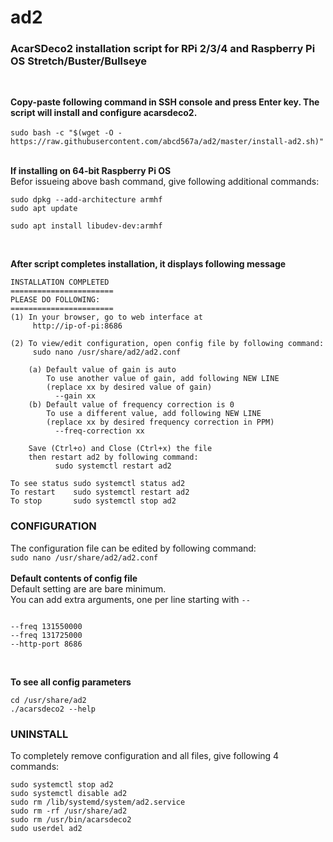 # ad2
### AcarSDeco2 installation script for RPi 2/3/4 and Raspberry Pi OS Stretch/Buster/Bullseye 
</br>

**Copy-paste following command in SSH console and press Enter key. The script will install and configure acarsdeco2.** </br></br>
`sudo bash -c "$(wget -O - https://raw.githubusercontent.com/abcd567a/ad2/master/install-ad2.sh)" ` </br></br>

**If installing on 64-bit Raspberry Pi OS** </br>
Befor issueing above bash command, give following additional commands: </br>
```
sudo dpkg --add-architecture armhf   
sudo apt update 

sudo apt install libudev-dev:armhf  
```
</br>

**After script completes installation, it displays following message** </br>

```  
INSTALLATION COMPLETED
=======================
PLEASE DO FOLLOWING:
=======================
(1) In your browser, go to web interface at
     http://ip-of-pi:8686

(2) To view/edit configuration, open config file by following command:
     sudo nano /usr/share/ad2/ad2.conf

    (a) Default value of gain is auto
        To use another value of gain, add following NEW LINE
        (replace xx by desired value of gain)
          --gain xx
    (b) Default value of frequency correction is 0
        To use a different value, add following NEW LINE
        (replace xx by desired frequency correction in PPM)
          --freq-correction xx

    Save (Ctrl+o) and Close (Ctrl+x) the file
    then restart ad2 by following command:
          sudo systemctl restart ad2

To see status sudo systemctl status ad2
To restart    sudo systemctl restart ad2
To stop       sudo systemctl stop ad2
```

### CONFIGURATION </br>
The configuration file can be edited by following command: </br>
`sudo nano /usr/share/ad2/ad2.conf ` </br></br>
**Default contents of config file**</br>
Default setting are are bare minimum. </br>
You can add extra arguments, one per line starting with `--` </br>
```

--freq 131550000
--freq 131725000
--http-port 8686

```
</br>

**To see all config parameters** </br>
```
cd /usr/share/ad2
./acarsdeco2 --help
```

### UNINSTALL </br>
To completely remove configuration and all files, give following 4 commands:</br>
```
sudo systemctl stop ad2 
sudo systemctl disable ad2 
sudo rm /lib/systemd/system/ad2.service 
sudo rm -rf /usr/share/ad2 
sudo rm /usr/bin/acarsdeco2  
sudo userdel ad2  
```
